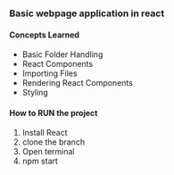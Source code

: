### Basic webpage application in react  
#### Concepts Learned  

- Basic Folder Handling  
- React Components  
- Importing Files  
- Rendering React Components  
- Styling  
  
#### How to RUN the project  
1. Install React  
2. clone the branch  
3. Open terminal 
4. npm start
